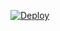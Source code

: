 [![Deploy](https://www.herokucdn.com/deploy/button.svg)](https://heroku.com/deploy?template=https://github.com/Mensimov/Marie-Azerbaijan)
